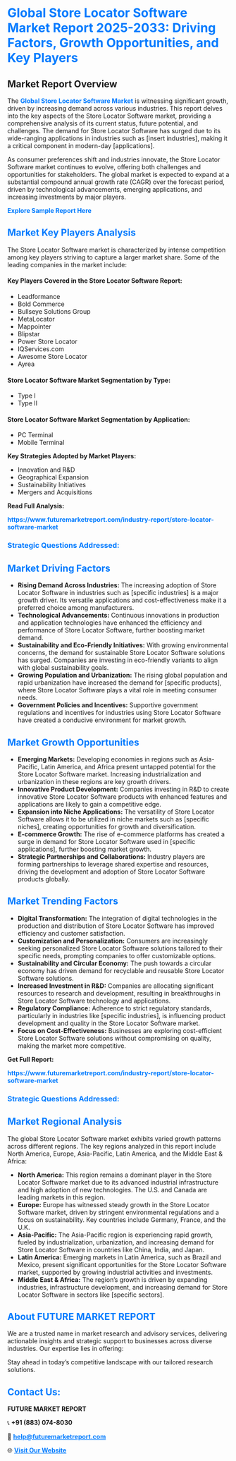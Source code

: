 <h1 style="color: #007BFF;">Global Store Locator Software Market Report 2025-2033: Driving Factors, Growth Opportunities, and Key Players</h1>

<section id="overview">
<h2>Market Report Overview</h2>
<p>The <a href="https://www.futuremarketreport.com/industry-report/store-locator-software-market" style="color: #007BFF; text-decoration: none;"><strong>Global Store Locator Software Market</strong></a> is witnessing significant growth, driven by increasing demand across various industries. This report delves into the key aspects of the Store Locator Software market, providing a comprehensive analysis of its current status, future potential, and challenges. The demand for Store Locator Software has surged due to its wide-ranging applications in industries such as [insert industries], making it a critical component in modern-day [applications].</p>
<p>As consumer preferences shift and industries innovate, the Store Locator Software market continues to evolve, offering both challenges and opportunities for stakeholders. The global market is expected to expand at a substantial compound annual growth rate (CAGR) over the forecast period, driven by technological advancements, emerging applications, and increasing investments by major players.</p>
</section>

<section id="overview">
<p><a href="https://www.futuremarketreport.com/request-sample/reportId=101151" style="color: #007BFF; text-decoration: none;"><strong>Explore Sample Report Here</strong></a></p>
</section>

<section id="key-players">
<h2 style="color: #007BFF;">Market Key Players Analysis</h2>
<p>The Store Locator Software market is characterized by intense competition among key players striving to capture a larger market share. Some of the leading companies in the market include:</p>
<h4>Key Players Covered in the Store Locator Software Report:</h4>
<ul><li>Leadformance</li><li>Bold Commerce</li><li>Bullseye Solutions Group</li><li>MetaLocator</li><li>Mappointer</li><li>Blipstar</li><li>Power Store Locator</li><li>IQServices.com</li><li>Awesome Store Locator</li><li>Ayrea</li></ul>
<h4>Store Locator Software Market Segmentation by Type:</h4>
<ul><li>Type I</li><li>Type II</li></ul>

<h4>Store Locator Software Market Segmentation by Application:</h4>
<ul><li>PC Terminal</li><li>Mobile Terminal</li></ul>
<p><strong>Key Strategies Adopted by Market Players:</strong></p>
<ul>
<li>Innovation and R&D</li>
<li>Geographical Expansion</li>
<li>Sustainability Initiatives</li>
<li>Mergers and Acquisitions</li>
</ul>
</section>

<section>
<p><strong>Read Full Analysis: </strong></p><a href="https://www.futuremarketreport.com/industry-report/store-locator-software-market" style="color: #007BFF; text-decoration: none;"><strong>https://www.futuremarketreport.com/industry-report/store-locator-software-market</strong></a>
<h3 style="color: #007BFF;">Strategic Questions Addressed:</h3>
</section>

<section id="driving-factors">
<h2 style="color: #007BFF;">Market Driving Factors</h2>
<ul>
<li><strong>Rising Demand Across Industries:</strong> The increasing adoption of Store Locator Software in industries such as [specific industries] is a major growth driver. Its versatile applications and cost-effectiveness make it a preferred choice among manufacturers.</li>
<li><strong>Technological Advancements:</strong> Continuous innovations in production and application technologies have enhanced the efficiency and performance of Store Locator Software, further boosting market demand.</li>
<li><strong>Sustainability and Eco-Friendly Initiatives:</strong> With growing environmental concerns, the demand for sustainable Store Locator Software solutions has surged. Companies are investing in eco-friendly variants to align with global sustainability goals.</li>
<li><strong>Growing Population and Urbanization:</strong> The rising global population and rapid urbanization have increased the demand for [specific products], where Store Locator Software plays a vital role in meeting consumer needs.</li>
<li><strong>Government Policies and Incentives:</strong> Supportive government regulations and incentives for industries using Store Locator Software have created a conducive environment for market growth.</li>
</ul>
</section>

<section id="growth-opportunities">
<h2 style="color: #007BFF;">Market Growth Opportunities</h2>
<ul>
<li><strong>Emerging Markets:</strong> Developing economies in regions such as Asia-Pacific, Latin America, and Africa present untapped potential for the Store Locator Software market. Increasing industrialization and urbanization in these regions are key growth drivers.</li>
<li><strong>Innovative Product Development:</strong> Companies investing in R&D to create innovative Store Locator Software products with enhanced features and applications are likely to gain a competitive edge.</li>
<li><strong>Expansion into Niche Applications:</strong> The versatility of Store Locator Software allows it to be utilized in niche markets such as [specific niches], creating opportunities for growth and diversification.</li>
<li><strong>E-commerce Growth:</strong> The rise of e-commerce platforms has created a surge in demand for Store Locator Software used in [specific applications], further boosting market growth.</li>
<li><strong>Strategic Partnerships and Collaborations:</strong> Industry players are forming partnerships to leverage shared expertise and resources, driving the development and adoption of Store Locator Software products globally.</li>
</ul>
</section>

<section id="trending-factors">
<h2 style="color: #007BFF;">Market Trending Factors</h2>
<ul>
<li><strong>Digital Transformation:</strong> The integration of digital technologies in the production and distribution of Store Locator Software has improved efficiency and customer satisfaction.</li>
<li><strong>Customization and Personalization:</strong> Consumers are increasingly seeking personalized Store Locator Software solutions tailored to their specific needs, prompting companies to offer customizable options.</li>
<li><strong>Sustainability and Circular Economy:</strong> The push towards a circular economy has driven demand for recyclable and reusable Store Locator Software solutions.</li>
<li><strong>Increased Investment in R&D:</strong> Companies are allocating significant resources to research and development, resulting in breakthroughs in Store Locator Software technology and applications.</li>
<li><strong>Regulatory Compliance:</strong> Adherence to strict regulatory standards, particularly in industries like [specific industries], is influencing product development and quality in the Store Locator Software market.</li>
<li><strong>Focus on Cost-Effectiveness:</strong> Businesses are exploring cost-efficient Store Locator Software solutions without compromising on quality, making the market more competitive.</li>
</ul>
</section>

<section>
<p><strong>Get Full Report: </strong></p><a href="https://www.futuremarketreport.com/industry-report/store-locator-software-market" style="color: #007BFF; text-decoration: none;"><strong>https://www.futuremarketreport.com/industry-report/store-locator-software-market</strong></a>
<h3 style="color: #007BFF;">Strategic Questions Addressed:</h3>
</section>


<section id="regional-analysis">
<h2 style="color: #007BFF;">Market Regional Analysis</h2>
<p>The global Store Locator Software market exhibits varied growth patterns across different regions. The key regions analyzed in this report include North America, Europe, Asia-Pacific, Latin America, and the Middle East & Africa:</p>
<ul>
<li><strong>North America:</strong> This region remains a dominant player in the Store Locator Software market due to its advanced industrial infrastructure and high adoption of new technologies. The U.S. and Canada are leading markets in this region.</li>
<li><strong>Europe:</strong> Europe has witnessed steady growth in the Store Locator Software market, driven by stringent environmental regulations and a focus on sustainability. Key countries include Germany, France, and the U.K.</li>
<li><strong>Asia-Pacific:</strong> The Asia-Pacific region is experiencing rapid growth, fueled by industrialization, urbanization, and increasing demand for Store Locator Software in countries like China, India, and Japan.</li>
<li><strong>Latin America:</strong> Emerging markets in Latin America, such as Brazil and Mexico, present significant opportunities for the Store Locator Software market, supported by growing industrial activities and investments.</li>
<li><strong>Middle East & Africa:</strong> The region’s growth is driven by expanding industries, infrastructure development, and increasing demand for Store Locator Software in sectors like [specific sectors].</li>
</ul>
</section>

<footer>
<h2 style="color: #007BFF;">About FUTURE MARKET REPORT</h2>
<p>We are a trusted name in market research and advisory services, delivering actionable insights and strategic support to businesses across diverse industries. Our expertise lies in offering:</p>

<p>Stay ahead in today’s competitive landscape with our tailored research solutions.</p>

<h2 style="color: #007BFF;">Contact Us:</h2>
<p><strong>FUTURE MARKET REPORT</strong></p>
<p>📞 <strong>+91 (883) 074-8030</strong></p>
<p>📧 <strong><a href="mailto:help@futuremarketreport.com" style="color: #007BFF;">help@futuremarketreport.com</a></strong></p>
<p>🌐 <strong><a href="https://www.futuremarketreport.com/" style="color: #007BFF;">Visit Our Website</a></strong></p>
</footer>
